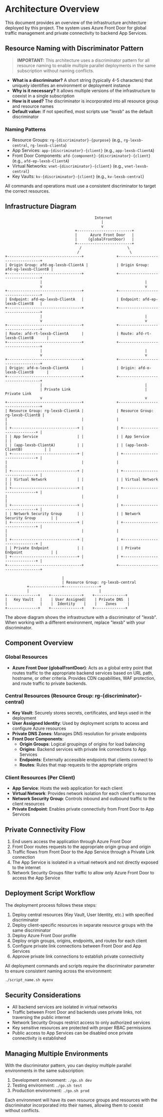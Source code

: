 # Architecture Overview

This document provides an overview of the infrastructure architecture deployed by this project. The system uses Azure Front Door for global traffic management and private connectivity to backend App Services.

## Resource Naming with Discriminator Pattern

> **IMPORTANT:** This architecture uses a discriminator pattern for all resource naming to enable multiple parallel deployments in the same subscription without naming conflicts.

- **What is a discriminator?** A short string (typically 4-5 characters) that uniquely identifies an environment or deployment instance
- **Why is it necessary?** It allows multiple versions of the infrastructure to coexist in a single subscription
- **How is it used?** The discriminator is incorporated into all resource group and resource names
- **Default value:** If not specified, most scripts use "lexsb" as the default discriminator

### Naming Patterns

- Resource Groups: `rg-{discriminator}-{purpose}` (e.g., `rg-lexsb-central`, `rg-lexsb-clienta`)
- App Services: `app-{discriminator}-{client}` (e.g., `app-lexsb-ClientA`)
- Front Door Components: `afd-{component}-{discriminator}-{client}` (e.g., `afd-ep-lexsb-ClientA`)
- Virtual Networks: `vnet-{discriminator}-{client}` (e.g., `vnet-lexsb-central`)
- Key Vaults: `kv-{discriminator}-{client}` (e.g., `kv-lexsb-central`)

All commands and operations must use a consistent discriminator to target the correct resources.

## Infrastructure Diagram

```
                                         Internet
                                            |
                                            v
                                +-------------------------+
                                |      Azure Front Door   |
                                |     (globalFrontDoor)   |
                                +-------------------------+
                                  /                     \
                                 /                       \
+----------------------------------+               +----------------------------------+
| Origin Group: afd-og-lexsb-ClientA |             | Origin Group: afd-og-lexsb-ClientB |
+----------------------------------+               +----------------------------------+
                |                                               |
                v                                               v
+----------------------------------+               +----------------------------------+
| Endpoint: afd-ep-lexsb-ClientA   |               | Endpoint: afd-ep-lexsb-ClientB   |
+----------------------------------+               +----------------------------------+
                |                                               |
                v                                               v
+----------------------------------+               +----------------------------------+
| Route: afd-rt-lexsb-ClientA      |               | Route: afd-rt-lexsb-ClientB      |
+----------------------------------+               +----------------------------------+
                |                                               |
                v                                               v
+----------------------------------+               +----------------------------------+
| Origin: afd-o-lexsb-ClientA      |               | Origin: afd-o-lexsb-ClientB      |
+----------------------------------+               +----------------------------------+
                |                                               |
                | Private Link                                  | Private Link
                v                                               v
+----------------------------------+               +----------------------------------+
| Resource Group: rg-lexsb-ClientA |               | Resource Group: rg-lexsb-ClientB |
|                                  |               |                                  |
| +------------------------------+ |               | +------------------------------+ |
| | App Service                  | |               | | App Service                  | |
| | (app-lexsb-ClientA)          | |               | | (app-lexsb-ClientB)          | |
| +------------------------------+ |               | +------------------------------+ |
|                                  |               |                                  |
| +------------------------------+ |               | +------------------------------+ |
| | Virtual Network              | |               | | Virtual Network              | |
| +------------------------------+ |               | +------------------------------+ |
|                                  |               |                                  |
| +------------------------------+ |               | +------------------------------+ |
| | Network Security Group       | |               | | Network Security Group       | |
| +------------------------------+ |               | +------------------------------+ |
|                                  |               |                                  |
| +------------------------------+ |               | +------------------------------+ |
| | Private Endpoint             | |               | | Private Endpoint             | |
| +------------------------------+ |               | +------------------------------+ |
+----------------------------------+               +----------------------------------+

                          |
                          | Resource Group: rg-lexsb-central
          +---------------+----------------+
          |                                |
+--------------+    +--------------+    +--------------+
|   Key Vault   |    | User Assigned|    | Private DNS  |
|               |    |  Identity    |    |    Zones     |
+--------------+    +--------------+    +--------------+
```

The above diagram shows the infrastructure with a discriminator of "lexsb". When working with a different environment, replace "lexsb" with your discriminator.

## Component Overview

### Global Resources

- **Azure Front Door (globalFrontDoor)**: Acts as a global entry point that routes traffic to the appropriate backend services based on URL path, hostname, or other criteria. Provides CDN capabilities, WAF protection, and route traffic to private backends.

### Central Resources (Resource Group: rg-{discriminator}-central)

- **Key Vault**: Securely stores secrets, certificates, and keys used in the deployment
- **User Assigned Identity**: Used by deployment scripts to access and configure Azure resources
- **Private DNS Zones**: Manages DNS resolution for private endpoints
- **Front Door Components**:
  - **Origin Groups**: Logical groupings of origins for load balancing
  - **Origins**: Backend services with private link connections to App Services
  - **Endpoints**: Externally accessible endpoints that clients connect to
  - **Routes**: Rules that map requests to the appropriate origins

### Client Resources (Per Client)

- **App Service**: Hosts the web application for each client
- **Virtual Network**: Provides network isolation for each client's resources
- **Network Security Group**: Controls inbound and outbound traffic to the client resources
- **Private Endpoint**: Enables private connectivity from Front Door to App Services

## Private Connectivity Flow

1. End users access the application through Azure Front Door
2. Front Door routes requests to the appropriate origin group and origin
3. Traffic flows from Front Door to the App Service through a Private Link connection
4. The App Service is isolated in a virtual network and not directly exposed to the internet
5. Network Security Groups filter traffic to allow only Azure Front Door to access the App Service

## Deployment Script Workflow

The deployment process follows these steps:

1. Deploy central resources (Key Vault, User Identity, etc.) with specified discriminator
2. Deploy client-specific resources in separate resource groups with the same discriminator
3. Deploy Azure Front Door profile
4. Deploy origin groups, origins, endpoints, and routes for each client
5. Configure private link connections between Front Door and App Services
6. Approve private link connections to establish private connectivity

All deployment commands and scripts require the discriminator parameter to ensure consistent naming across the environment:

```bash
./script_name.sh myenv
```

## Security Considerations

- All backend services are isolated in virtual networks
- Traffic between Front Door and backends uses private links, not traversing the public internet
- Network Security Groups restrict access to only authorized services
- Key sensitive resources are protected with proper RBAC permissions
- Public access to App Services can be disabled once private connectivity is established

## Managing Multiple Environments

With the discriminator pattern, you can deploy multiple parallel environments in the same subscription:

1. Development environment: `./go.sh dev`
2. Testing environment: `./go.sh test`
3. Production environment: `./go.sh prod`

Each environment will have its own resource groups and resources with the discriminator incorporated into their names, allowing them to coexist without conflicts. 